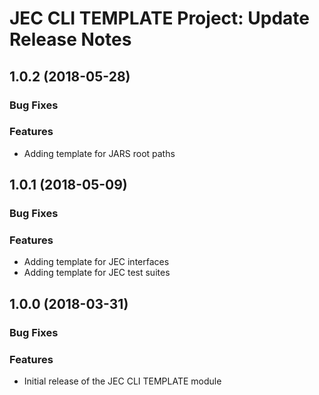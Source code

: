 # JEC CLI TEMPLATE Project: Update Release Notes

<a name="jec-cli-template-1.0.2"></a>
## **1.0.2** (2018-05-28)

### Bug Fixes

### Features

- Adding template for JARS root paths

<a name="jec-cli-template-1.0.1"></a>
## **1.0.1** (2018-05-09)

### Bug Fixes

### Features

- Adding template for JEC interfaces
- Adding template for JEC test suites

<a name="jec-cli-template-1.0.0"></a>
## **1.0.0** (2018-03-31)

### Bug Fixes

### Features

- Initial release of the JEC CLI TEMPLATE module